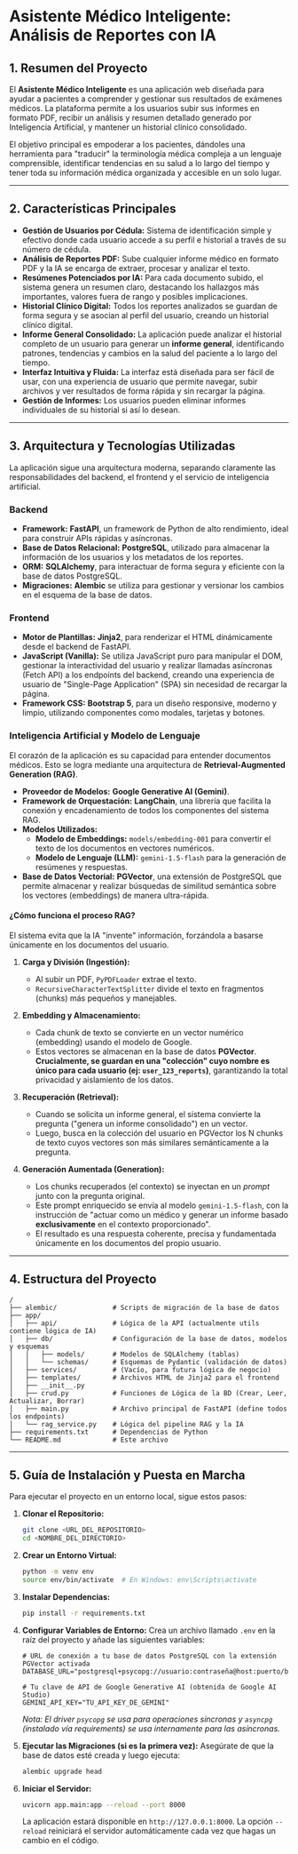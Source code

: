 # Asistente Médico Inteligente: Análisis de Reportes con IA

## 1. Resumen del Proyecto

El **Asistente Médico Inteligente** es una aplicación web diseñada para ayudar a pacientes a comprender y gestionar sus resultados de exámenes médicos. La plataforma permite a los usuarios subir sus informes en formato PDF, recibir un análisis y resumen detallado generado por Inteligencia Artificial, y mantener un historial clínico consolidado.

El objetivo principal es empoderar a los pacientes, dándoles una herramienta para "traducir" la terminología médica compleja a un lenguaje comprensible, identificar tendencias en su salud a lo largo del tiempo y tener toda su información médica organizada y accesible en un solo lugar.

---

## 2. Características Principales

- **Gestión de Usuarios por Cédula:** Sistema de identificación simple y efectivo donde cada usuario accede a su perfil e historial a través de su número de cédula.
- **Análisis de Reportes PDF:** Sube cualquier informe médico en formato PDF y la IA se encarga de extraer, procesar y analizar el texto.
- **Resúmenes Potenciados por IA:** Para cada documento subido, el sistema genera un resumen claro, destacando los hallazgos más importantes, valores fuera de rango y posibles implicaciones.
- **Historial Clínico Digital:** Todos los reportes analizados se guardan de forma segura y se asocian al perfil del usuario, creando un historial clínico digital.
- **Informe General Consolidado:** La aplicación puede analizar el historial completo de un usuario para generar un **informe general**, identificando patrones, tendencias y cambios en la salud del paciente a lo largo del tiempo.
- **Interfaz Intuitiva y Fluida:** La interfaz está diseñada para ser fácil de usar, con una experiencia de usuario que permite navegar, subir archivos y ver resultados de forma rápida y sin recargar la página.
- **Gestión de Informes:** Los usuarios pueden eliminar informes individuales de su historial si así lo desean.

---

## 3. Arquitectura y Tecnologías Utilizadas

La aplicación sigue una arquitectura moderna, separando claramente las responsabilidades del backend, el frontend y el servicio de inteligencia artificial.

### Backend

- **Framework:** **FastAPI**, un framework de Python de alto rendimiento, ideal para construir APIs rápidas y asíncronas.
- **Base de Datos Relacional:** **PostgreSQL**, utilizado para almacenar la información de los usuarios y los metadatos de los reportes.
- **ORM:** **SQLAlchemy**, para interactuar de forma segura y eficiente con la base de datos PostgreSQL.
- **Migraciones:** **Alembic** se utiliza para gestionar y versionar los cambios en el esquema de la base de datos.

### Frontend

- **Motor de Plantillas:** **Jinja2**, para renderizar el HTML dinámicamente desde el backend de FastAPI.
- **JavaScript (Vanilla):** Se utiliza JavaScript puro para manipular el DOM, gestionar la interactividad del usuario y realizar llamadas asíncronas (Fetch API) a los endpoints del backend, creando una experiencia de usuario de "Single-Page Application" (SPA) sin necesidad de recargar la página.
- **Framework CSS:** **Bootstrap 5**, para un diseño responsive, moderno y limpio, utilizando componentes como modales, tarjetas y botones.

### Inteligencia Artificial y Modelo de Lenguaje

El corazón de la aplicación es su capacidad para entender documentos médicos. Esto se logra mediante una arquitectura de **Retrieval-Augmented Generation (RAG)**.

- **Proveedor de Modelos:** **Google Generative AI (Gemini)**.
- **Framework de Orquestación:** **LangChain**, una librería que facilita la conexión y encadenamiento de todos los componentes del sistema RAG.
- **Modelos Utilizados:**
  - **Modelo de Embeddings:** `models/embedding-001` para convertir el texto de los documentos en vectores numéricos.
  - **Modelo de Lenguaje (LLM):** `gemini-1.5-flash` para la generación de resúmenes y respuestas.
- **Base de Datos Vectorial:** **PGVector**, una extensión de PostgreSQL que permite almacenar y realizar búsquedas de similitud semántica sobre los vectores (embeddings) de manera ultra-rápida.

#### ¿Cómo funciona el proceso RAG?

El sistema evita que la IA "invente" información, forzándola a basarse únicamente en los documentos del usuario.

1.  **Carga y División (Ingestión):**
    - Al subir un PDF, `PyPDFLoader` extrae el texto.
    - `RecursiveCharacterTextSplitter` divide el texto en fragmentos (chunks) más pequeños y manejables.

2.  **Embedding y Almacenamiento:**
    - Cada chunk de texto se convierte en un vector numérico (embedding) usando el modelo de Google.
    - Estos vectores se almacenan en la base de datos **PGVector**. **Crucialmente, se guardan en una "colección" cuyo nombre es único para cada usuario (ej: `user_123_reports`)**, garantizando la total privacidad y aislamiento de los datos.

3.  **Recuperación (Retrieval):**
    - Cuando se solicita un informe general, el sistema convierte la pregunta ("genera un informe consolidado") en un vector.
    - Luego, busca en la colección del usuario en PGVector los N chunks de texto cuyos vectores son más similares semánticamente a la pregunta.

4.  **Generación Aumentada (Generation):**
    - Los chunks recuperados (el contexto) se inyectan en un *prompt* junto con la pregunta original.
    - Este prompt enriquecido se envía al modelo `gemini-1.5-flash`, con la instrucción de "actuar como un médico y generar un informe basado **exclusivamente** en el contexto proporcionado".
    - El resultado es una respuesta coherente, precisa y fundamentada únicamente en los documentos del propio usuario.

---

## 4. Estructura del Proyecto

```
/
├── alembic/              # Scripts de migración de la base de datos
├── app/
│   ├── api/              # Lógica de la API (actualmente utils contiene lógica de IA)
│   ├── db/               # Configuración de la base de datos, modelos y esquemas
│   │   ├── models/       # Modelos de SQLAlchemy (tablas)
│   │   └── schemas/      # Esquemas de Pydantic (validación de datos)
│   ├── services/         # (Vacío, para futura lógica de negocio)
│   ├── templates/        # Archivos HTML de Jinja2 para el frontend
│   ├── __init__.py
│   ├── crud.py           # Funciones de Lógica de la BD (Crear, Leer, Actualizar, Borrar)
│   ├── main.py           # Archivo principal de FastAPI (define todos los endpoints)
│   └── rag_service.py    # Lógica del pipeline RAG y la IA
├── requirements.txt      # Dependencias de Python
└── README.md             # Este archivo
```

---

## 5. Guía de Instalación y Puesta en Marcha

Para ejecutar el proyecto en un entorno local, sigue estos pasos:

1.  **Clonar el Repositorio:**
    ```bash
    git clone <URL_DEL_REPOSITORIO>
    cd <NOMBRE_DEL_DIRECTORIO>
    ```

2.  **Crear un Entorno Virtual:**
    ```bash
    python -m venv env
    source env/bin/activate  # En Windows: env\Scripts\activate
    ```

3.  **Instalar Dependencias:**
    ```bash
    pip install -r requirements.txt
    ```

4.  **Configurar Variables de Entorno:**
    Crea un archivo llamado `.env` en la raíz del proyecto y añade las siguientes variables:
    ```
    # URL de conexión a tu base de datos PostgreSQL con la extensión PGVector activada
    DATABASE_URL="postgresql+psycopg://usuario:contraseña@host:puerto/basedatos"

    # Tu clave de API de Google Generative AI (obtenida de Google AI Studio)
    GEMINI_API_KEY="TU_API_KEY_DE_GEMINI"
    ```
    *Nota: El driver `psycopg` se usa para operaciones síncronas y `asyncpg` (instalado vía requirements) se usa internamente para las asíncronas.*

5.  **Ejecutar las Migraciones (si es la primera vez):**
    Asegúrate de que la base de datos esté creada y luego ejecuta:
    ```bash
    alembic upgrade head
    ```

6.  **Iniciar el Servidor:**
    ```bash
    uvicorn app.main:app --reload --port 8000
    ```
    La aplicación estará disponible en `http://127.0.0.1:8000`. La opción `--reload` reiniciará el servidor automáticamente cada vez que hagas un cambio en el código. 
